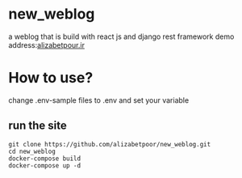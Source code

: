 # new_weblog
a weblog that is build with react js and django rest framework
demo address:[alizabetpour.ir](http://alizabetpour.ir "وبلاگ")
# How to use?
change .env-sample files to .env and set your variable
## run the site
```
git clone https://github.com/alizabetpoor/new_weblog.git
cd new_weblog
docker-compose build
docker-compose up -d
```
